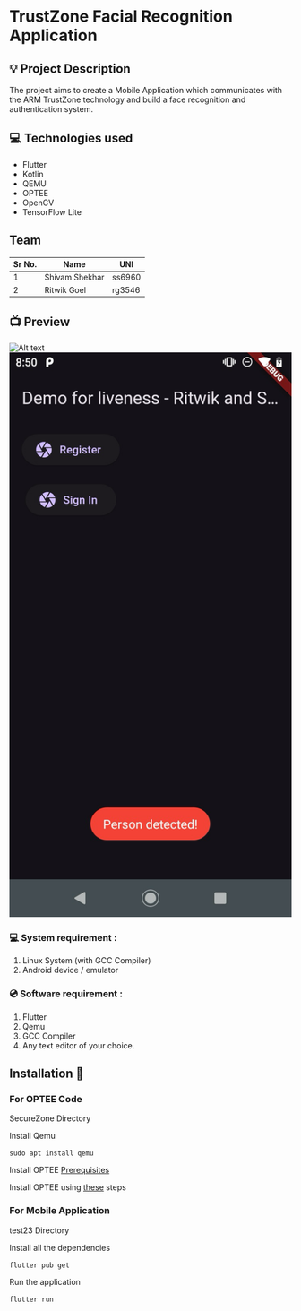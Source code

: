 # TrustZone Facial Recognition Application

## 💡 Project Description

The project aims to create a Mobile Application which communicates with the ARM TrustZone technology and build a face recognition and authentication system.

## 💻 Technologies used

- Flutter
- Kotlin
- QEMU
- OPTEE
- OpenCV
- TensorFlow Lite

## Team

| Sr No. | Name           | UNI    |
| ------ | -------------- | ------ |
| 1      | Shivam Shekhar | ss6960 |
| 2      | Ritwik Goel    | rg3546 |

## 📺 Preview

![Alt text](./readmeasset/image.png)
![Alt text](./readmeasset/image2.png)

### 💻 System requirement :

1. Linux System (with GCC Compiler)
2. Android device / emulator

### 💿 Software requirement :

1. Flutter
2. Qemu
3. GCC Compiler
4. Any text editor of your choice.

## Installation 🔧

### For OPTEE Code

SecureZone Directory

Install Qemu

```
sudo apt install qemu
```

Install OPTEE [Prerequisites](https://optee.readthedocs.io/en/latest/building/prerequisites.html)

Install OPTEE using [these](https://optee.readthedocs.io/en/latest/faq/faq.html#q-what-is-the-quickest-and-easiest-way-to-try-op-tee) steps

### For Mobile Application

test23 Directory

Install all the dependencies

```
flutter pub get
```

Run the application

```
flutter run
```
